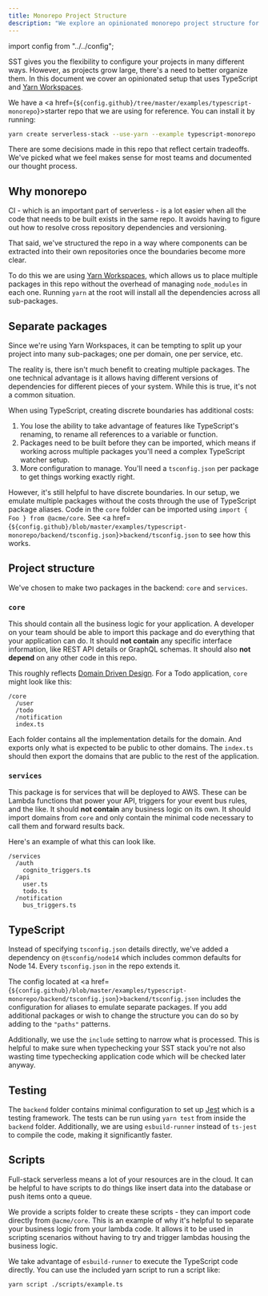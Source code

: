 ```yaml
---
title: Monorepo Project Structure
description: "We explore an opinionated monorepo project structure for your SST apps."
---
```


import config from "../../config";

SST gives you the flexibility to configure your projects in many different ways. However, as projects grow large, there's a need to better organize them. In this document we cover an opinionated setup that uses TypeScript and [Yarn Workspaces](https://classic.yarnpkg.com/en/docs/workspaces/).

We have a <a href={`${config.github}/tree/master/examples/typescript-monorepo`}>starter repo</a> that we are using for reference. You can install it by running:

```bash
yarn create serverless-stack --use-yarn --example typescript-monorepo
```

There are some decisions made in this repo that reflect certain tradeoffs. We've picked what we feel makes sense for most teams and documented our thought process.

## Why monorepo

CI - which is an important part of serverless - is a lot easier when all the code that needs to be built exists in the same repo. It avoids having to figure out how to resolve cross repository dependencies and versioning.

That said, we've structured the repo in a way where components can be extracted into their own repositories once the boundaries become more clear.

To do this we are using [Yarn Workspaces](https://classic.yarnpkg.com/en/docs/workspaces/), which allows us to place multiple packages in this repo without the overhead of managing `node_modules` in each one. Running `yarn` at the root will install all the dependencies across all sub-packages.

## Separate packages

Since we're using Yarn Workspaces, it can be tempting to split up your project into many sub-packages; one per domain, one per service, etc.

The reality is, there isn't much benefit to creating multiple packages. The one technical advantage is it allows having different versions of dependencies for different pieces of your system. While this is true, it's not a common situation.

When using TypeScript, creating discrete boundaries has additional costs:

1. You lose the ability to take advantage of features like TypeScript's renaming, to rename all references to a variable or function.
2. Packages need to be built before they can be imported, which means if working across multiple packages you'll need a complex TypeScript watcher setup.
3. More configuration to manage. You'll need a `tsconfig.json` per package to get things working exactly right.

However, it's still helpful to have discrete boundaries. In our setup, we emulate multiple packages without the costs through the use of TypeScript package aliases. Code in the `core` folder can be imported using `import { Foo } from @acme/core`. See <a href={`${config.github}/blob/master/examples/typescript-monorepo/backend/tsconfig.json`}><code>backend/tsconfig.json</code></a> to see how this works.

## Project structure

We've chosen to make two packages in the backend: `core` and `services`.

### `core`

This should contain all the business logic for your application. A developer on your team should be able to import this package and do everything that your application can do. It should **not contain** any specific interface information, like REST API details or GraphQL schemas. It should also **not depend** on any other code in this repo.

This roughly reflects [Domain Driven Design](https://en.wikipedia.org/wiki/Domain-driven_design). For a Todo application, `core` might look like this:

```
/core
  /user
  /todo
  /notification
  index.ts
```

Each folder contains all the implementation details for the domain. And exports only what is expected to be public to other domains. The `index.ts` should then export the domains that are public to the rest of the application.

### `services`

This package is for services that will be deployed to AWS. These can be Lambda functions that power your API, triggers for your event bus rules, and the like. It should **not contain** any business logic on its own. It should import domains from `core` and only contain the minimal code necessary to call them and forward results back.

Here's an example of what this can look like.

```
/services
  /auth
    cognito_triggers.ts
  /api
    user.ts
    todo.ts
  /notification
    bus_triggers.ts
```

## TypeScript

Instead of specifying `tsconfig.json` details directly, we've added a dependency on `@tsconfig/node14` which includes common defaults for Node 14. Every `tsconfig.json` in the repo extends it.

The config located at <a href={`${config.github}/blob/master/examples/typescript-monorepo/backend/tsconfig.json`}><code>backend/tsconfig.json</code></a> includes the configuration for aliases to emulate separate packages. If you add additional packages or wish to change the structure you can do so by adding to the `"paths"` patterns.

Additionally, we use the `include` setting to narrow what is processed. This is helpful to make sure when typechecking your SST stack you're not also wasting time typechecking application code which will be checked later anyway.

## Testing

The `backend` folder contains minimal configuration to set up [Jest](https://jestjs.io/) which is a testing framework. The tests can be run using `yarn test` from inside the `backend` folder. Additionally, we are using `esbuild-runner` instead of `ts-jest` to compile the code, making it significantly faster.

## Scripts

Full-stack serverless means a lot of your resources are in the cloud. It can be helpful to have scripts to do things like insert data into the database or push items onto a queue.

We provide a scripts folder to create these scripts - they can import code directly from `@acme/core`. This is an example of why it's helpful to separate your business logic from your lambda code. It allows it to be used in scripting scenarios without having to try and trigger lambdas housing the business logic.

We take advantage of `esbuild-runner` to execute the TypeScript code directly. You can use the included yarn script to run a script like:

```bash
yarn script ./scripts/example.ts
```
